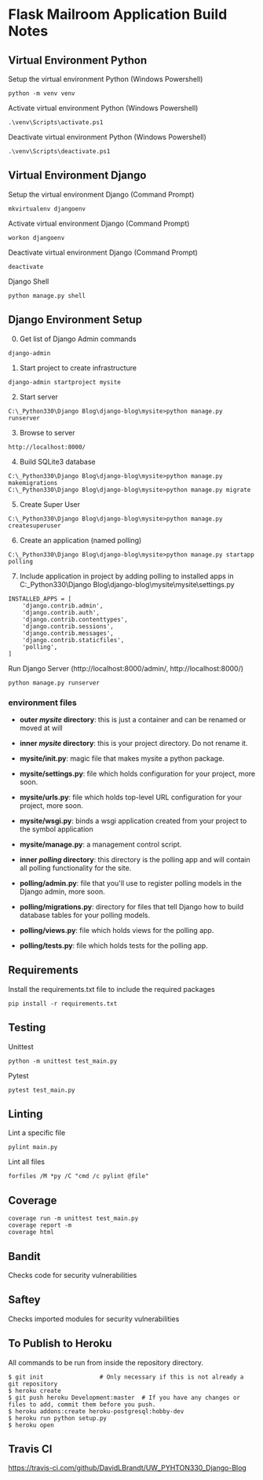 # Flask Mailroom Application Build Notes #

## Virtual Environment Python ##

Setup the virtual environment Python (Windows Powershell)
```
python -m venv venv
```

Activate virtual environment Python (Windows Powershell)
```
.\venv\Scripts\activate.ps1
```

Deactivate virtual environment Python (Windows Powershell)
```
.\venv\Scripts\deactivate.ps1
```

## Virtual Environment Django ##

Setup the virtual environment Django (Command Prompt)
```
mkvirtualenv djangoenv
```

Activate virtual environment Django (Command Prompt)
```
workon djangoenv
```

Deactivate virtual environment Django (Command Prompt)
```
deactivate
```

Django Shell
```
python manage.py shell
```
## Django Environment Setup ##

00) Get list of Django Admin commands
```
django-admin
```

01) Start project to create infrastructure
```
django-admin startproject mysite
```

02) Start server
```
C:\_Python330\Django Blog\django-blog\mysite>python manage.py runserver
```

03) Browse to server
```
http://localhost:8000/
```

04) Build SQLite3 database
```
C:\_Python330\Django Blog\django-blog\mysite>python manage.py makemigrations
C:\_Python330\Django Blog\django-blog\mysite>python manage.py migrate
```

05) Create Super User
```
C:\_Python330\Django Blog\django-blog\mysite>python manage.py createsuperuser
```

06) Create an application (named polling)
```
C:\_Python330\Django Blog\django-blog\mysite>python manage.py startapp polling
```

07) Include application in project by adding polling to installed apps in C:\_Python330\Django Blog\django-blog\mysite\mysite\settings.py
```
INSTALLED_APPS = [
    'django.contrib.admin',
    'django.contrib.auth',
    'django.contrib.contenttypes',
    'django.contrib.sessions',
    'django.contrib.messages',
    'django.contrib.staticfiles',
    'polling',
]
```

Run Django Server (http://localhost:8000/admin/, http://localhost:8000/)
```
python manage.py runserver
```

### environment files ###
* **outer *mysite* directory**: this is just a container and can be renamed or moved at will

* **inner *mysite* directory**: this is your project directory. Do not rename it.
* **mysite/__init__.py**: magic file that makes mysite a python package.
* **mysite/settings.py**: file which holds configuration for your project, more soon.
* **mysite/urls.py**: file which holds top-level URL configuration for your project, more soon.
* **mysite/wsgi.py**: binds a wsgi application created from your project to the symbol application
* **mysite/manage.py**: a management control script.

* **inner *polling* directory**: this directory is the polling app and will contain all polling functionality for the site.
* **polling/admin.py**: file that you'll use to register polling models in the Django admin, more soon.
* **polling/migrations.py**: directory for files that tell Django how to build database tables for your polling models.
* **polling/views.py**: file which holds views for the polling app.
* **polling/tests.py**: file which holds tests for the polling app.

## Requirements ##
Install the requirements.txt file to include the required packages
```
pip install -r requirements.txt
```

## Testing ##
Unittest
```
python -m unittest test_main.py
```
Pytest
```
pytest test_main.py
```

## Linting ##
Lint a specific file
```
pylint main.py
```

Lint all files
```
forfiles /M *py /C "cmd /c pylint @file"
```

## Coverage ##
```
coverage run -m unittest test_main.py
coverage report -m
coverage html
```

## Bandit ##
Checks code for security vulnerabilities

## Saftey ##
Checks imported modules for security vulnerabilities

## To Publish to Heroku

All commands to be run from inside the repository directory.
```
$ git init                # Only necessary if this is not already a git repository
$ heroku create
$ git push heroku Development:master  # If you have any changes or files to add, commit them before you push. 
$ heroku addons:create heroku-postgresql:hobby-dev
$ heroku run python setup.py
$ heroku open
```

## Travis CI ##
https://travis-ci.com/github/DavidLBrandt/UW_PYHTON330_Django-Blog
